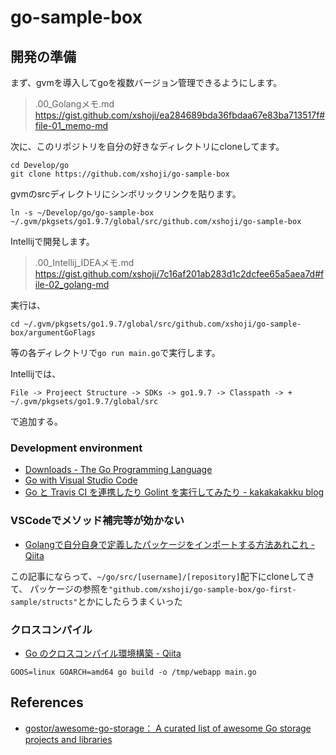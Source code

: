 # go-sample-box

## 開発の準備

まず、gvmを導入してgoを複数バージョン管理できるようにします。

> .00_Golangメモ.md  
> https://gist.github.com/xshoji/ea284689bda36fbdaa67e83ba713517f#file-01_memo-md

次に、このリポジトリを自分の好きなディレクトリにcloneしてます。

```
cd Develop/go
git clone https://github.com/xshoji/go-sample-box
```

gvmのsrcディレクトリにシンボリックリンクを貼ります。

```
ln -s ~/Develop/go/go-sample-box ~/.gvm/pkgsets/go1.9.7/global/src/github.com/xshoji/go-sample-box
```

Intellijで開発します。

> .00_Intellij_IDEAメモ.md  
> https://gist.github.com/xshoji/7c16af201ab283d1c2dcfee65a5aea7d#file-02_golang-md

実行は、

```
cd ~/.gvm/pkgsets/go1.9.7/global/src/github.com/xshoji/go-sample-box/argumentGoFlags
```

等の各ディレクトリで`go run main.go`で実行します。

Intellijでは、

`File -> Projeect Structure -> SDKs -> go1.9.7 -> Classpath -> + ~/.gvm/pkgsets/go1.9.7/global/src`

で追加する。

### Development environment

 - [Downloads - The Go Programming Language](https://golang.org/dl/)
 - [Go with Visual Studio Code](https://code.visualstudio.com/docs/languages/go)
 - [Go と Travis CI を連携したり Golint を実行してみたり - kakakakakku blog](https://kakakakakku.hatenablog.com/entry/2015/12/25/233540)

### VSCodeでメソッド補完等が効かない

  - [Golangで自分自身で定義したパッケージをインポートする方法あれこれ - Qiita](https://qiita.com/shopetan/items/eddcacec21cc7ea274f9)

  この記事にならって、`~/go/src/[username]/[repository]`配下にcloneしてきて、
  パッケージの参照を`"github.com/xshoji/go-sample-box/go-first-sample/structs"`とかにしたらうまくいった

### クロスコンパイル

 - [Go のクロスコンパイル環境構築 - Qiita](https://qiita.com/Jxck_/items/02185f51162e92759ebe)

```
GOOS=linux GOARCH=amd64 go build -o /tmp/webapp main.go
```

## References

 - [gostor/awesome-go-storage： A curated list of awesome Go storage projects and libraries](https://github.com/gostor/awesome-go-storage)